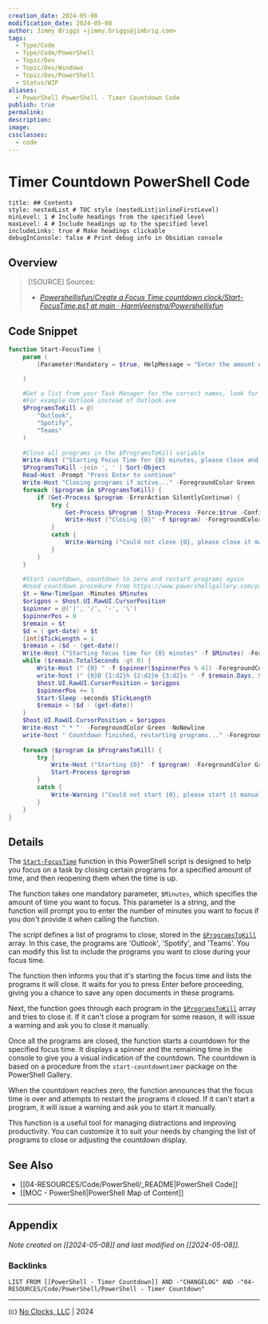 ```yaml
---
creation_date: 2024-05-08
modification_date: 2024-05-08
author: Jimmy Briggs <jimmy.briggs@jimbrig.com>
tags:
  - Type/Code
  - Type/Code/PowerShell
  - Topic/Dev
  - Topic/Dev/Windows
  - Topic/Dev/PowerShell
  - Status/WIP
aliases:
  - PowerShell PowerShell - Timer Countdown Code
publish: true
permalink:
description:
image:
cssclasses:
  - code
---
```


# Timer Countdown PowerShell Code

```table-of-contents
title: ## Contents 
style: nestedList # TOC style (nestedList|inlineFirstLevel)
minLevel: 1 # Include headings from the specified level
maxLevel: 4 # Include headings up to the specified level
includeLinks: true # Make headings clickable
debugInConsole: false # Print debug info in Obsidian console
```

## Overview

> [!SOURCE] Sources:
> - *[Powershellisfun/Create a Focus Time countdown clock/Start-FocusTime.ps1 at main · HarmVeenstra/Powershellisfun](https://github.com/HarmVeenstra/Powershellisfun/blob/main/Create%20a%20Focus%20Time%20countdown%20clock/Start-FocusTime.ps1)*

## Code Snippet

```powershell
function Start-FocusTime {
    param (
        [Parameter(Mandatory = $true, HelpMessage = "Enter the amount of minutes you want to focus in")][string]$Minutes

    )

    #Get a list from your Task Manager for the correct names, look for them in the Details pane and add them without the extension
    #For example Outlook instead of Outlook.exe
    $ProgramsToKill = @(
        "Outlook",
        "Spotify",
        "Teams"
    )
    
    #Close all programs in the $ProgramsToKill variable
    Write-Host ("Starting Focus Time for {0} minutes, please close and save open document (if any) in the following programs:" -f $Minutes) -ForegroundColor Green
    $ProgramsToKill -join ', ' | Sort-Object
    Read-Host -Prompt "Press Enter to continue" 
    Write-Host "Closing programs if active..." -ForegroundColor Green
    foreach ($program in $ProgramsToKill) {
        if (Get-Process $program -ErrorAction SilentlyContinue) {
            try {
                Get-Process $Program | Stop-Process -Force:$true -Confirm:$false -ErrorAction Stop
                Write-Host ("Closing {0}" -f $program) -ForegroundColor Green
            }
            catch {
                Write-Warning ("Could not close {0}, please close it manually..." -f $program)
            }
        }
    }

    #Start countdown, countdown to zero and restart programs again
    #Used countdown procedure from https://www.powershellgallery.com/packages/start-countdowntimer/1.0/Content/Start-CountdownTimer.psm1
    $t = New-TimeSpan -Minutes $Minutes
    $origpos = $host.UI.RawUI.CursorPosition
    $spinner = @('|', '/', '-', '\')
    $spinnerPos = 0
    $remain = $t
    $d = ( get-date) + $t
    [int]$TickLength = 1
    $remain = ($d - (get-date))
    Write-Host ("Starting focus time for {0} minutes" -f $Minutes) -ForegroundColor Green
    while ($remain.TotalSeconds -gt 0) {
        Write-Host (" {0} " -f $spinner[$spinnerPos % 4]) -ForegroundColor Green -NoNewline
        write-host (" {0}D {1:d2}h {2:d2}m {3:d2}s " -f $remain.Days, $remain.Hours, $remain.Minutes, $remain.Seconds) -NoNewline
        $host.UI.RawUI.CursorPosition = $origpos
        $spinnerPos += 1
        Start-Sleep -seconds $TickLength
        $remain = ($d - (get-date))
    }
    $host.UI.RawUI.CursorPosition = $origpos
    Write-Host " * "  -ForegroundColor Green -NoNewline
    write-host " Countdown finished, restarting programs..." -ForegroundColor Green
    
    foreach ($program in $ProgramsToKill) {
        try {
            Write-Host ("Starting {0}" -f $program) -ForegroundColor Green
            Start-Process $program
        }
        catch {
            Write-Warning ("Could not start {0}, please start it manually..." -f $program)
        }
    }
}
```

## Details

The [`Start-FocusTime`](command:_github.copilot.openSymbolFromReferences?%5B%7B%22%24mid%22%3A1%2C%22fsPath%22%3A%22Untitled-2%22%2C%22_sep%22%3A1%2C%22path%22%3A%22Untitled-2%22%2C%22scheme%22%3A%22untitled%22%7D%2C%7B%22line%22%3A0%2C%22character%22%3A9%7D%5D "Untitled-2") function in this PowerShell script is designed to help you focus on a task by closing certain programs for a specified amount of time, and then reopening them when the time is up.

The function takes one mandatory parameter, `$Minutes`, which specifies the amount of time you want to focus. This parameter is a string, and the function will prompt you to enter the number of minutes you want to focus if you don't provide it when calling the function.

The script defines a list of programs to close, stored in the [`$ProgramsToKill`](command:_github.copilot.openSymbolFromReferences?%5B%7B%22%24mid%22%3A1%2C%22fsPath%22%3A%22Untitled-2%22%2C%22_sep%22%3A1%2C%22path%22%3A%22Untitled-2%22%2C%22scheme%22%3A%22untitled%22%7D%2C%7B%22line%22%3A8%2C%22character%22%3A4%7D%5D "Untitled-2") array. In this case, the programs are 'Outlook', 'Spotify', and 'Teams'. You can modify this list to include the programs you want to close during your focus time.

The function then informs you that it's starting the focus time and lists the programs it will close. It waits for you to press Enter before proceeding, giving you a chance to save any open documents in these programs.

Next, the function goes through each program in the [`$ProgramsToKill`](command:_github.copilot.openSymbolFromReferences?%5B%7B%22%24mid%22%3A1%2C%22fsPath%22%3A%22Untitled-2%22%2C%22_sep%22%3A1%2C%22path%22%3A%22Untitled-2%22%2C%22scheme%22%3A%22untitled%22%7D%2C%7B%22line%22%3A8%2C%22character%22%3A4%7D%5D "Untitled-2") array and tries to close it. If it can't close a program for some reason, it will issue a warning and ask you to close it manually.

Once all the programs are closed, the function starts a countdown for the specified focus time. It displays a spinner and the remaining time in the console to give you a visual indication of the countdown. The countdown is based on a procedure from the `start-countdowntimer` package on the PowerShell Gallery.

When the countdown reaches zero, the function announces that the focus time is over and attempts to restart the programs it closed. If it can't start a program, it will issue a warning and ask you to start it manually.

This function is a useful tool for managing distractions and improving productivity. You can customize it to suit your needs by changing the list of programs to close or adjusting the countdown display.

## See Also

- [[04-RESOURCES/Code/PowerShell/_README|PowerShell Code]]
- [[MOC - PowerShell|PowerShell Map of Content]]

***

## Appendix

*Note created on [[2024-05-08]] and last modified on [[2024-05-08]].*

### Backlinks

```dataview
LIST FROM [[PowerShell - Timer Countdown]] AND -"CHANGELOG" AND -"04-RESOURCES/Code/PowerShell/PowerShell - Timer Countdown"
```

***

(c) [No Clocks, LLC](https://github.com/noclocks) | 2024
